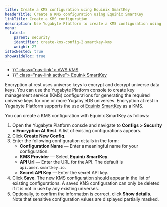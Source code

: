 ```yaml
---
title: Create a KMS configuration using Equinix SmartKey
headerTitle: Create a KMS configuration using Equinix SmartKey
linkTitle: Create a KMS configuration
description: Use Yugabyte Platform to create a KMS configuration using Equinix SmartKey.
menu:
  latest:
    parent: security
    identifier: create-kms-config-2-smartkey-kms
    weight: 27
isTocNested: true
showAsideToc: true
---
```


<ul class="nav nav-tabs-alt nav-tabs-yb">

  <li >
    <a href="{{< relref "./aws-kms" >}}" class="nav-link">
      <i class="icon-postgres" aria-hidden="true"></i>
      AWS KMS
    </a>
  </li>

  <li >
    <a href="{{< relref "./equinix-smartkey" >}}" class="nav-link active">
      <i class="icon-cassandra" aria-hidden="true"></i>
      Equinix SmartKey
    </a>
  </li>

</ul>

Encryption at rest uses universe keys to encrypt and decrypt universe data keys. You can use the Yugabyte Platform console to create key management service (KMS) configurations for generating the required universe keys for one or more YugabyteDB universes. Encryption at rest in Yugabyte Platform supports the use of [Equinix SmartKey](https://www.equinix.com/services/edge-services/smartkey/) as a KMS.

You can create a KMS configuration with Equinix SmartKey as follows:

1. Open the Yugabyte Platform console and navigate to **Configs > Security > Encryption At Rest**. A list of existing configurations appears.
2. Click **Create New Config**.
3. Enter the following configuration details in the form:
    - **Configuration Name** — Enter a meaningful name for your configuration.
    - **KMS Provider** — Select **Equinix SmartKey**.
    - **API Url** — Enter the URL for the API. The default is `api.amer.smartkey.io`.
    - **Secret API Key** — Enter the secret API key.
4. Click **Save**. The new KMS configuration should appear in the list of existing configurations. A saved KMS configuration can only be deleted if it is not in use by any existing universes.
5. Optionally, to confirm the information is correct, click **Show details**. Note that sensitive configuration values are displayed partially masked.

